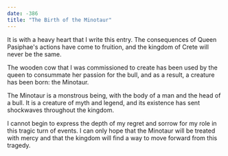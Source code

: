 ```yaml
---
date: -386
title: "The Birth of the Minotaur"
---
```


It is with a heavy heart that I write this entry. The consequences of Queen Pasiphae's actions have come to fruition, and the kingdom of Crete will never be the same.

The wooden cow that I was commissioned to create has been used by the queen to consummate her passion for the bull, and as a result, a creature has been born: the Minotaur.

The Minotaur is a monstrous being, with the body of a man and the head of a bull. It is a creature of myth and legend, and its existence has sent shockwaves throughout the kingdom.

I cannot begin to express the depth of my regret and sorrow for my role in this tragic turn of events. I can only hope that the Minotaur will be treated with mercy and that the kingdom will find a way to move forward from this tragedy.
